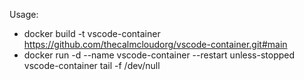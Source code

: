Usage:

- docker build -t vscode-container https://github.com/thecalmcloudorg/vscode-container.git#main
- docker run -d --name vscode-container --restart unless-stopped vscode-container tail -f /dev/null
